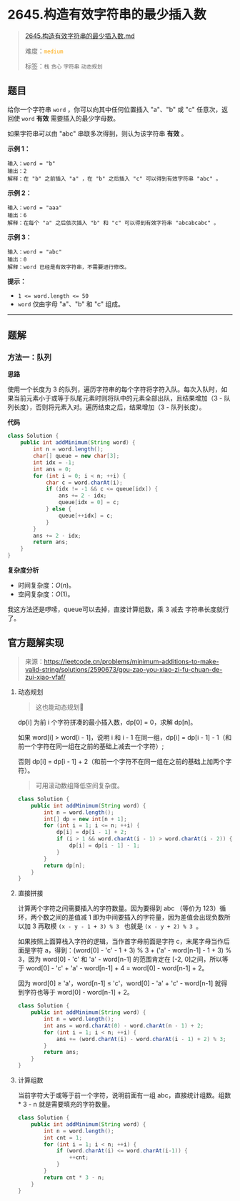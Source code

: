 # 2645.构造有效字符串的最少插入数

> [2645.构造有效字符串的最少插入数.md](https://leetcode.cn/problems/minimum-additions-to-make-valid-string/)
>
> 难度：<font color=orange>`medium`</font>
>
> 标签：`栈` `贪心` `字符串` `动态规划`

## 题目

给你一个字符串 `word` ，你可以向其中任何位置插入 "a"、"b" 或 "c" 任意次，返回使 `word` **有效** 需要插入的最少字母数。

如果字符串可以由 "abc" 串联多次得到，则认为该字符串 **有效** 。

**示例 1：**

```
输入：word = "b"
输出：2
解释：在 "b" 之前插入 "a" ，在 "b" 之后插入 "c" 可以得到有效字符串 "abc" 。
```

**示例 2：**

```
输入：word = "aaa"
输出：6
解释：在每个 "a" 之后依次插入 "b" 和 "c" 可以得到有效字符串 "abcabcabc" 。
```

**示例 3：**

```
输入：word = "abc"
输出：0
解释：word 已经是有效字符串，不需要进行修改。 
```

**提示：**

- `1 <= word.length <= 50`
- `word` 仅由字母 "a"、"b" 和 "c" 组成。

---

## 题解

### 方法一：队列

**思路**

使用一个长度为 3 的队列，遍历字符串的每个字符将字符入队。每次入队时，如果当前元素小于或等于队尾元素时则将队中的元素全部出队，且结果增加（3 - 队列长度），否则将元素入对。遍历结束之后，结果增加（3 - 队列长度）。

**代码**

```java
class Solution {
    public int addMinimum(String word) {
        int n = word.length();
        char[] queue = new char[3];
        int idx = -1;
        int ans = 0;
        for (int i = 0; i < n; ++i) {
            char c = word.charAt(i);
            if (idx != -1 && c <= queue[idx]) {
                ans += 2 - idx;
                queue[idx = 0] = c;
            } else {
                queue[++idx] = c;
            }
        }
        ans += 2 - idx;
        return ans;
    }
}
```

**复杂度分析**

- 时间复杂度：$O(n)$。
- 空间复杂度：$O(1)$。



我这方法还是啰嗦，queue可以去掉，直接计算组数，乘 3 减去 字符串长度就行了。



## 官方题解实现

> 来源：https://leetcode.cn/problems/minimum-additions-to-make-valid-string/solutions/2590673/gou-zao-you-xiao-zi-fu-chuan-de-zui-xiao-vfaf/

1. 动态规划

   > 这也能动态规划🫢

   dp[i] 为前 i 个字符拼凑的最小插入数，dp[0] = 0，求解 dp[n]。

   如果 word[i] > word[i - 1]，说明 i 和 i - 1 在同一组，dp[i] = dp[i - 1] - 1（和前一个字符在同一组在之前的基础上减去一个字符）;

   否则 dp[i] = dp[i - 1] + 2（和前一个字符不在同一组在之前的基础上加两个字符）。

   > 可用滚动数组降低空间复杂度。

   ```java
   class Solution {
       public int addMinimum(String word) {
           int n = word.length();
           int[] dp = new int[n + 1];
           for (int i = 1; i <= n; ++i) {
               dp[i] = dp[i - 1] + 2;
               if (i > 1 && word.charAt(i - 1) > word.charAt(i - 2)) {
                   dp[i] = dp[i - 1] - 1;
               }
           }
           return dp[n];
       }
   }
   ```

2. 直接拼接

   计算两个字符之间需要插入的字符数量。因为要得到 abc （等价为 123）循环，两个数之间的差值减 1 即为中间要插入的字符量，因为差值会出现负数所以加 3 再取模 `(x - y - 1 + 3) % 3 ` 也就是 `(x - y + 2) % 3 `。

   如果按照上面算栈入字符的逻辑，当作首字母前面是字符 c，末尾字母当作后面是字符 a，得到：(word[0] - 'c' - 1 + 3) % 3 + ('a' - word[n-1] - 1 + 3) % 3，因为 word[0] - 'c' 和 'a' - word[n-1] 的范围肯定在 [-2, 0]之间，所以等于 word[0] - 'c' + 'a' - word[n-1] + 4 = word[0] - word[n-1] + 2。

   因为 word[0] ≥ 'a'，word[n-1] ≤ 'c'，word[0] - 'a' + 'c' - word[n-1] 就得到字符也等于 word[0] - word[n-1] + 2。

   ```java
   class Solution {
       public int addMinimum(String word) {
           int n = word.length();
           int ans = word.charAt(0) - word.charAt(n - 1) + 2;
           for (int i = 1; i < n; ++i) {
               ans += (word.charAt(i) - word.charAt(i - 1) + 2) % 3;
           }
           return ans;
       }
   }
   ```

3. 计算组数

   当前字符大于或等于前一个字符，说明前面有一组 abc，直接统计组数。组数 * 3 - n 就是需要填充的字符数量。

   ```java
   class Solution {
       public int addMinimum(String word) {
           int n = word.length();
           int cnt = 1;
           for (int i = 1; i < n; ++i) {
               if (word.charAt(i) <= word.charAt(i-1)) {
                   ++cnt;
               }
           }
           return cnt * 3 - n;
       }
   }
   ```

   
